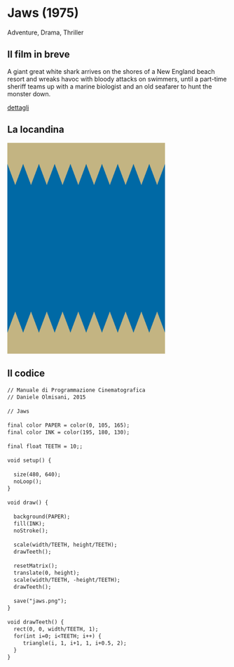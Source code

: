# Jaws (1975)

Adventure, Drama, Thriller

## Il film in breve
A giant great white shark arrives on the shores of a New England beach resort and wreaks havoc with bloody attacks on swimmers, until a part-time sheriff teams up with a marine biologist and an old seafarer to hunt the monster down.

[dettagli](https://www.imdb.com/title/tt0073195/)

## La locandina
<img src="jaws.png"  width="360px" title="Jaws">


## Il codice
```processing
// Manuale di Programmazione Cinematografica
// Daniele Olmisani, 2015

// Jaws

final color PAPER = color(0, 105, 165);
final color INK = color(195, 180, 130);

final float TEETH = 10;;

void setup() {
  
  size(480, 640);
  noLoop();
}

void draw() {
  
  background(PAPER);
  fill(INK);
  noStroke();

  scale(width/TEETH, height/TEETH);
  drawTeeth();
  
  resetMatrix();
  translate(0, height);
  scale(width/TEETH, -height/TEETH);
  drawTeeth();

  save("jaws.png");
}

void drawTeeth() {
  rect(0, 0, width/TEETH, 1);
  for(int i=0; i<TEETH; i++) {
     triangle(i, 1, i+1, 1, i+0.5, 2);
  }
}
```

